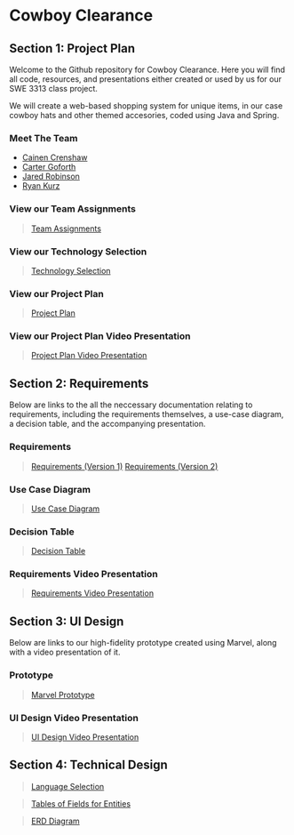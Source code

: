 # Cowboy Clearance

## Section 1: Project Plan
Welcome to the Github repository for Cowboy Clearance. Here you will find all code, resources, and presentations either created or used by us for our SWE 3313 class project.

We will create a web-based shopping system for unique items, in our case cowboy hats and other themed accesories, coded using Java and Spring.

### Meet The Team
- [Cainen Crenshaw](/Project%20Plan/Resumes/Cainan%20Crenshaw.md)
- [Carter Goforth](/Project%20Plan/Resumes/Carter%20Goforth.md)
- [Jared Robinson](/Project%20Plan/Resumes/Jared%20Robinson.md)
- [Ryan Kurz](/Project%20Plan/Resumes/Ryan%20Kurz.md)

### View our Team Assignments
> [Team Assignments](/Project%20Plan/Team%20Assignments.md)

### View our Technology Selection
> [Technology Selection](/Project%20Plan/Technology%20Selection.md)

### View our Project Plan
> [Project Plan](https://swe-3313-team-4-project.youtrack.cloud/gantt-charts/226-2)

### View our Project Plan Video Presentation
> [Project Plan Video Presentation](https://www.loom.com/share/7eaa5fb05a144d43b437233f983cefeb)

## Section 2: Requirements
Below are links to the all the neccessary documentation relating to requirements, including the requirements themselves, a use-case diagram, a decision table, and the accompanying presentation.

### Requirements
> [Requirements (Version 1)](/Requirements/Requirements_Version_1.md)
> [Requirements (Version 2)](/Requirements/Requirements_Version_2.md)

### Use Case Diagram
> [Use Case Diagram](/Requirements/Use_Case_Diagram.md)

### Decision Table
> [Decision Table](/Requirements/Decision_Table.md)

### Requirements Video Presentation
> [Requirements Video Presentation](https://www.loom.com/share/156bdc78abaa4f239fd941a164b67c68)

## Section 3: UI Design
Below are links to our high-fidelity prototype created using Marvel, along with a video presentation of it.

### Prototype
> [Marvel Prototype](https://marvelapp.com/prototype/116i68fa)

### UI Design Video Presentation
> [UI Design Video Presentation](https://www.loom.com/share/b1f506e5ac3940ff9e01a5a6a896a7a3)

## Section 4: Technical Design
> [Language Selection](https://github.com/cgofort3/SWE_3313_Team4_Spring25/blob/main/Technical_Design/Language_Selection.md)

> [Tables of Fields for Entities](https://kennesawedu-my.sharepoint.com/:w:/g/personal/ccrens12_students_kennesaw_edu/EdBeR_kc681EvzLIJzZ21P4BWNWtPYT9rZM0mIAbUDnbWw?e=5NwmHD)

> [ERD Diagram](https://lucid.app/lucidchart/1d59913b-0fc8-44f2-b7e7-e9a8fb350977/edit?viewport_loc=120%2C-40%2C2072%2C1032%2C0_0&invitationId=inv_449f97f5-9706-4b29-9897-827d58cfb5d1)
